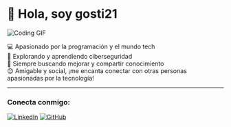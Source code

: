 # 👋 Hola, soy gosti21

![Coding GIF](https://media.giphy.com/media/qgQUggAC3Pfv687qPC/giphy.gif)

💻 Apasionado por la programación y el mundo tech  
🔐 Explorando y aprendiendo ciberseguridad  
🌱 Siempre buscando mejorar y compartir conocimiento  
😊 Amigable y social, ¡me encanta conectar con otras personas apasionadas por la tecnología!

---
### Conecta conmigo:
[![LinkedIn](https://img.shields.io/badge/LinkedIn-blue?logo=linkedin&logoColor=white)](https://www.linkedin.com/in/sergio-alessandro-zambrano-candiotti-238098302/)
[![GitHub](https://img.shields.io/badge/GitHub-black?logo=github&logoColor=white)](https://github.com/gosti21)
